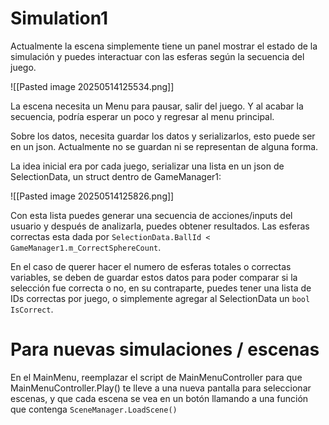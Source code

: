 
# Simulation1

Actualmente la escena simplemente tiene un panel mostrar el estado de la simulación y puedes interactuar con las esferas según la secuencia del juego.

![[Pasted image 20250514125534.png]]

La escena necesita un Menu para pausar, salir del juego. Y al acabar la secuencia, podría esperar un poco y regresar al menu principal.

Sobre los datos, necesita guardar los datos y serializarlos, esto puede ser en un json. Actualmente no se guardan ni se representan de alguna forma.

La idea inicial era por cada juego, serializar una lista en un json de SelectionData, un struct dentro de GameManager1:

![[Pasted image 20250514125826.png]]

Con esta lista puedes generar una secuencia de acciones/inputs del usuario y después de analizarla, puedes obtener resultados. Las esferas correctas esta dada por `SelectionData.BallId < GameManager1.m_CorrectSphereCount`.

En el caso de querer hacer el numero de esferas totales o correctas variables, se deben de guardar estos datos para poder comparar si la selección fue correcta o no, en su contraparte, puedes tener una lista de IDs correctas por juego, o simplemente agregar al SelectionData un `bool IsCorrect`.

# Para nuevas simulaciones / escenas

En el MainMenu, reemplazar el script de MainMenuController para que MainMenuController.Play() te lleve a una nueva pantalla para seleccionar escenas, y que cada escena se vea en un botón llamando a una función que contenga `SceneManager.LoadScene()`

